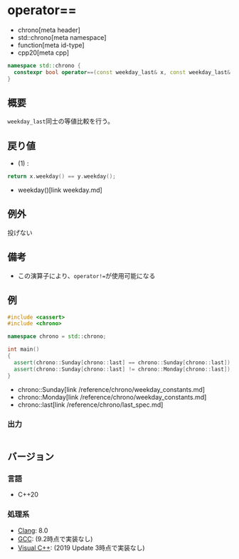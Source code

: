 # operator==
* chrono[meta header]
* std::chrono[meta namespace]
* function[meta id-type]
* cpp20[meta cpp]

```cpp
namespace std::chrono {
  constexpr bool operator==(const weekday_last& x, const weekday_last& y) noexcept; // (1) C++20
}
```

## 概要
`weekday_last`同士の等値比較を行う。


## 戻り値
- (1) :

```cpp
return x.weekday() == y.weekday();
```
* weekday()[link weekday.md]


## 例外
投げない


## 備考
- この演算子により、`operator!=`が使用可能になる


## 例
```cpp example
#include <cassert>
#include <chrono>

namespace chrono = std::chrono;

int main()
{
  assert(chrono::Sunday[chrono::last] == chrono::Sunday[chrono::last]);
  assert(chrono::Sunday[chrono::last] != chrono::Monday[chrono::last]);
}
```
* chrono::Sunday[link /reference/chrono/weekday_constants.md]
* chrono::Monday[link /reference/chrono/weekday_constants.md]
* chrono::last[link /reference/chrono/last_spec.md]

### 出力
```
```

## バージョン
### 言語
- C++20

### 処理系
- [Clang](/implementation.md#clang): 8.0
- [GCC](/implementation.md#gcc): (9.2時点で実装なし)
- [Visual C++](/implementation.md#visual_cpp): (2019 Update 3時点で実装なし)
